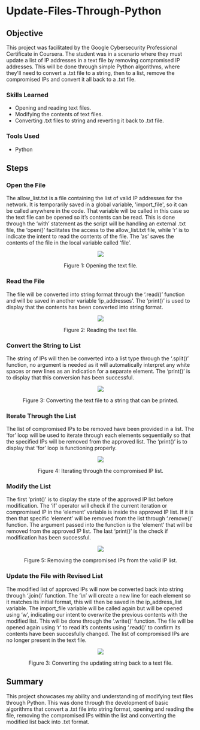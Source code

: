 # Update-Files-Through-Python

## Objective

This project was facilitated by the Google Cybersecurity Professional Certificate in Coursera. The student was in a scenario where they must update a list of IP addresses in a text file by removing compromised IP addresses. This will be done through simple Python algorithms, where they'll need to convert a .txt file to a string, then to a list, remove the compromised IPs and convert it all back to a .txt file.

### Skills Learned
- Opening and reading text files.
- Modifying the contents of text files.
- Converting .txt files to string and reverting it back to .txt file.

### Tools Used
- Python

## Steps

### Open the File

The allow_list.txt is a file containing the list of valid IP addresses for the network. It is temporarily saved in a global variable, 'import_file', so it can be called anywhere in the code. That variable will be called in this case so the text file can be opened so it’s contents can be read. This is done through the ‘with’ statement as the script will be handling an external .txt file, the ‘open()’ facilitates the access to the allow_list.txt file, while ‘r’ is to indicate the intent to read the contents of the file. The ’as’ saves the contents of the file in the local variable called ‘file’.

<p align="center">
  <img src="https://github.com/user-attachments/assets/5127faa8-2fee-422a-809a-c115d6d46ae0">

  <p align="center">
    Figure 1: Opening the text file.
  </p>
</p>

### Read the File

The file will be converted into string format through the ‘.read()’ function and will be saved in another variable ‘ip_addresses’. The ‘print()’ is used to display that the contents has been converted into string format.

<p align="center">
  <img src="https://github.com/user-attachments/assets/ba7ccb0d-7ea0-4947-a101-d1fde8e2077c">

  <p align="center">
    Figure 2: Reading the text file.
  </p>
</p>

### Convert the String to List

The string of IPs will then be converted into a list type through the ‘.split()’ function, no argument is needed as it will automatically interpret any white spaces or new lines as an indication for a separate element. The ‘print()’ is to display that this conversion has been successful.

<p align="center">
  <img src="https://github.com/user-attachments/assets/1f67d912-54fe-47aa-9336-c8bfb45045d3">

  <p align="center">
    Figure 3: Converting the text file to a string that can be printed.
  </p>
</p>

### Iterate Through the List

The list of compromised IPs to be removed have been provided in a list. The ‘for’ loop will be used to iterate through each elements sequentially so that the specified IPs will be removed from the approved list. The ‘print()’ is to display that ‘for’ loop is functioning properly.

<p align="center">
  <img src="https://github.com/user-attachments/assets/2a5c91e4-2e3f-47c1-855e-13f2ee65f967">

  <p align="center">
    Figure 4: Iterating through the compromised IP list.
  </p>
</p>

### Modify the List

The first ‘print()’ is to display the state of the approved IP list before modification. The ‘if’ operator will check if the current iteration or compromised IP in the ‘element’ variable is inside the approved IP list. If it is then that specific ‘element’ will be removed from the list through ‘.remove()’ function. The argument passed into the function is the ‘element’ that will be removed from the approved IP list. The last ‘print()’ is the check if modification has been successful.

<p align="center">
  <img src="https://github.com/user-attachments/assets/7912db03-7645-488b-a90e-91fd95b2d6f9">

  <p align="center">
    Figure 5: Removing the compromised IPs from the valid IP list.
  </p>
</p>

### Update the File with Revised List

The modified list of approved IPs will now be converted back into string through ‘.join()’ function. The ‘\n’ will create a new line for each element so it matches its initial format, this will then be saved in the ip_address_list variable. The import_file variable will be called again but will be opened using ‘w’, indicating our intent to overwrite the previous contents with the modified list. This will be done through the ‘.write()’ function. The file will be opened again using ‘r’ to read it’s contents using ‘.read()’ to confirm its contents have been succesfully changed. The list of compromised IPs are no longer present in the text file.

<p align="center">
  <img src="https://github.com/user-attachments/assets/f445c638-46e5-42d3-b411-2764166d9110">

  <p align="center">
    Figure 3: Converting the updating string back to a text file.
  </p>
</p>

## Summary

This project showcases my ability and understanding of modifying text files through Python. This was done through the development of basic algorithms that convert a .txt file into string format, opening and reading the file, removing the compromised IPs within the list and converting the modified list back into .txt format.
